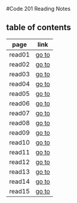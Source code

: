 #Code 201 Reading Notes 

## table of contents 

page | link
------------ | -------------
read01 | [go to](https://ownal-daboubi.github.io/reading-_otes/read01)
read02 | [go to](https://ownal-daboubi.github.io/reading-_otes/read02)
read03 | [go to](https://ownal-daboubi.github.io/reading-_otes/read03)
read04 | [go to](https://ownal-daboubi.github.io/readingnotes201/read04)
read05 | [go to](https://ownal-daboubi.github.io/readingnotes201/read05)
read06 | [go to](https://ownal-daboubi.github.io/readingnotes201/read06)
read07 | [go to](https://ownal-daboubi.github.io/readingnotes201/read07)
read08 | [go to](https://ownal-daboubi.github.io/readingnotes201/read08)
read09 | [go to](https://ownal-daboubi.github.io/readingnotes201/read09)
read10 | [go to](https://ownal-daboubi.github.io/readingnotes201/read10)
read11 | [go to]()
read12 | [go to]()
read13 | [go to]()
read14 | [go to]()
read15 | [go to]()



